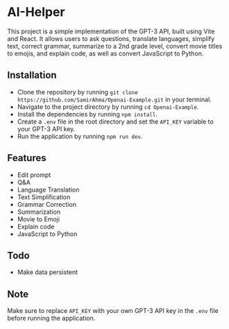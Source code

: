 <h1>AI-Helper</h1>
<p>This project is a simple implementation of the GPT-3 API, built using Vite and React. It allows users to ask questions, translate languages, simplify text, correct grammar, summarize to a 2nd grade level, convert movie titles to emojis, and explain code, as well as convert JavaScript to Python.</p>
<h2>Installation</h2>
<ul>
  <li>Clone the repository by running <code>git clone https://github.com/SamirAhma/Openai-Example.git</code> in your terminal.</li>
  <li>Navigate to the project directory by running <code>cd Openai-Example</code>.</li>
  <li>Install the dependencies by running <code>npm install</code>.</li>
  <li>Create a <code>.env</code> file in the root directory and set the <code>API_KEY</code> variable to your GPT-3 API key.</li>
  <li>Run the application by running <code>npm run dev</code>.</li>
</ul>
<h2>Features</h2>
<ul>
  <li>Edit prompt</li>
  <li>Q&A</li>
  <li>Language Translation</li>
  <li>Text Simplification</li>
  <li>Grammar Correction</li>
  <li>Summarization</li>
  <li>Movie to Emoji</li>
  <li>Explain code</li>
  <li>JavaScript to Python</li>
</ul>
<h2>Todo</h2>
<ul>
  <li>Make data persistent</li>
</ul>
<h2>Note</h2>
<p>Make sure to replace <code>API_KEY</code> with your own GPT-3 API key in the <code>.env</code> file before running the application.</p>
